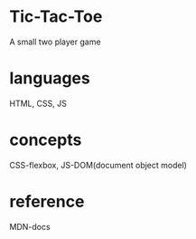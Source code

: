 # Tic-Tac-Toe
A small two player game

# languages 
HTML,
CSS,
JS

# concepts
CSS-flexbox,
JS-DOM(document object model)

# reference
MDN-docs
